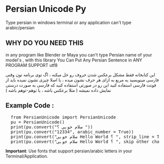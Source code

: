 # Persian Unicode Py 
Type persian in windows terminal or any application can't type arabic/persian




## WHY DO YOU NEED THIS
in any program like Blender or Maya you can't type Persian name of your model's , with this library You Can Put Any Persian Sentence in ANY PROGRAM SUPPORT utf8


این کتابخانه فقط مشکل برعکس شدن حروف رو حل میکنه ، اگ توی برنامه تون وقتی فارسی مینویسید یه مربع به ازای هر حرف نشون میده ، یا اصلا چیزی نشون نمیده باید از فونت فارسی استفاده کنید
این رو در صورتی استفاده کنید که فارسی به صورت درستی نمایش داده نمیشه ( مثلا برعکس باشه ، یا توهم‌-توهم باشه )
## Example Code :
<pre>
  from PersianUnicode import PersianUnicode
  pu = PersianUnicode()
  print(pu.convert("سلام خوبی ؟ "))                                       # Common Use 
  print(pu.convert("12334", arabic_number = True))                      # replace EN number with Arabic Number
  print(pu.convert("سلام خوبی Hello World ؟ ", strip_line = True))        # Use strip() in every line
  print(pu.convert("سلام خوبی Hello World ؟ ", skip_other_char = True))   # skip char exclude persian/arabic, "skip_other_char" skip EN letters too
</pre>

**Important**: Use fonts that support persian/arabic letters in your Terminal/Application.
